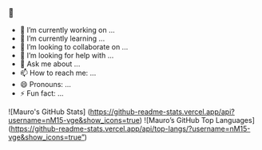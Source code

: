 ###  👋

- 🔭 I’m currently working on ...
- 🌱 I’m currently learning ...
- 👯 I’m looking to collaborate on ...
- 🤔 I’m looking for help with ...
- 💬 Ask me about ...
- 📫 How to reach me: ...
- 😄 Pronouns: ...
- ⚡ Fun fact: ...

![Mauro's GitHub Stats] (https://github-readme-stats.vercel.app/api?username=nM15-vge&show_icons=true)
![Mauro’s GitHub Top Languages] (https://github-readme-stats.vercel.app/api/top-langs/?username=nM15-vge&show_icons=true”)
